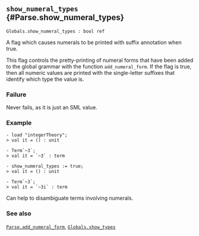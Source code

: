 ## `show_numeral_types` {#Parse.show_numeral_types}


```
Globals.show_numeral_types : bool ref
```



A flag which causes numerals to be printed with suffix annotation when true.


This flag controls the pretty-printing of numeral forms that have been
added to the global grammar with the function `add_numeral_form`.  If
the flag is true, then all numeric values are printed with
the single-letter suffixes that identify which type the value is.

### Failure

Never fails, as it is just an SML value.

### Example

    
    - load "integerTheory";
    > val it = () : unit
    
    - Term`~3`;
    > val it = `~3` : term
    
    - show_numeral_types := true;
    > val it = () : unit
    
    - Term`~3`;
    > val it = `~3i` : term
    




Can help to disambiguate terms involving numerals.

### See also

[`Parse.add_numeral_form`](#Parse.add_numeral_form), [`Globals.show_types`](#Globals.show_types)

